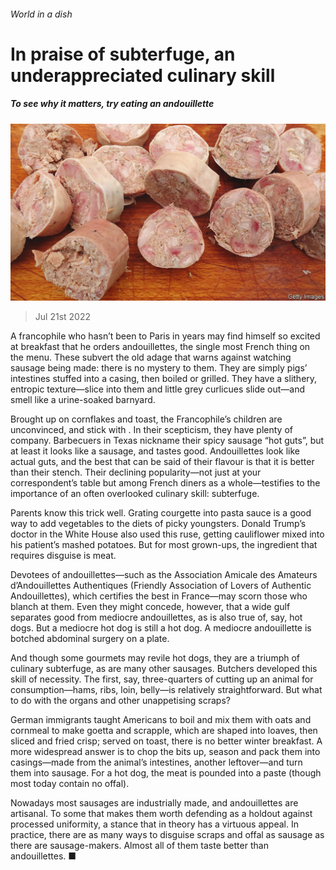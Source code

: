 ###### World in a dish

# In praise of subterfuge, an underappreciated culinary skill 

##### To see why it matters, try eating an andouillette 

![image](images/20220723_CUP003.jpg) 

> Jul 21st 2022 

A francophile who hasn’t been to Paris in years may find himself so excited at breakfast that he orders andouillettes, the single most French thing on the menu. These subvert the old adage that warns against watching sausage being made: there is no mystery to them. They are simply pigs’ intestines stuffed into a casing, then boiled or grilled. They have a slithery, entropic texture—slice into them and little grey curlicues slide out—and smell like a urine-soaked barnyard.

Brought up on cornflakes and toast, the Francophile’s children are unconvinced, and stick with . In their scepticism, they have plenty of company. Barbecuers in Texas nickname their spicy sausage “hot guts”, but at least it looks like a sausage, and tastes good. Andouillettes look like actual guts, and the best that can be said of their flavour is that it is better than their stench. Their declining popularity—not just at your correspondent’s table but among French diners as a whole—testifies to the importance of an often overlooked culinary skill: subterfuge.

Parents know this trick well. Grating courgette into pasta sauce is a good way to add vegetables to the diets of picky youngsters. Donald Trump’s doctor in the White House also used this ruse, getting cauliflower mixed into his patient’s mashed potatoes. But for most grown-ups, the ingredient that requires disguise is meat. 

Devotees of andouillettes—such as the Association Amicale des Amateurs d’Andouillettes Authentiques (Friendly Association of Lovers of Authentic Andouillettes), which certifies the best in France—may scorn those who blanch at them. Even they might concede, however, that a wide gulf separates good from mediocre andouillettes, as is also true of, say, hot dogs. But a mediocre hot dog is still a hot dog. A mediocre andouillette is botched abdominal surgery on a plate.

And though some gourmets may revile hot dogs, they are a triumph of culinary subterfuge, as are many other sausages. Butchers developed this skill of necessity. The first, say, three-quarters of cutting up an animal for consumption—hams, ribs, loin, belly—is relatively straightforward. But what to do with the organs and other unappetising scraps? 

German immigrants taught Americans to boil and mix them with oats and cornmeal to make goetta and scrapple, which are shaped into loaves, then sliced and fried crisp; served on toast, there is no better winter breakfast. A more widespread answer is to chop the bits up, season and pack them into casings—made from the animal’s intestines, another leftover—and turn them into sausage. For a hot dog, the meat is pounded into a paste (though most today contain no offal).

Nowadays most sausages are industrially made, and andouillettes are artisanal. To some that makes them worth defending as a holdout against processed uniformity, a stance that in theory has a virtuous appeal. In practice, there are as many ways to disguise scraps and offal as sausage as there are sausage-makers. Almost all of them taste better than andouillettes. ■

